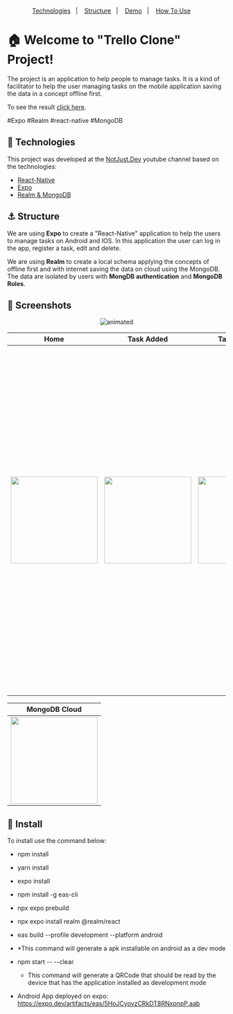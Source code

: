 <p align="center">  
  <a href="#rocket-technologies">Technologies</a>&nbsp;&nbsp;&nbsp;|&nbsp;&nbsp;&nbsp;  
  <a href="#anchor-structure">Structure</a>&nbsp;&nbsp;&nbsp;|&nbsp;&nbsp;&nbsp;  
  <a href="#movie_camera-screenshots">Demo</a>&nbsp;&nbsp;&nbsp;|&nbsp;&nbsp;&nbsp;
  <a href="#information_source-how-to-use">How To Use</a>&nbsp;&nbsp;&nbsp;&nbsp;&nbsp;&nbsp;
</p>

# :house: Welcome to "Trello Clone" Project!

The project is an application to help people to manage tasks. It is a kind of facilitator to help the user managing tasks on the mobile application saving the data in a concept offline first.

To see the result [click here](https://google.com/).

#Expo #Realm #react-native #MongoDB

## :rocket: Technologies

This project was developed at the [NotJust.Dev](https://www.youtube.com/watch?v=WiXs0JbA3_k) youtube channel based on the technologies:

- [React-Native](https://reactnative.dev/)
- [Expo](https://expo.dev/)
- [Realm & MongoDB](https://www.mongodb.com/developer/)

## :anchor: Structure

We are using **Expo** to create a "React-Native" application to help the users to manage tasks on Android and IOS. In this application the user can log in the app, register a task, edit and delete.

We are using **Realm** to create a local schema applying the concepts of offline first and with internet saving the data on cloud using the MongoDB. The data are isolated by users with **MongDB authentication** and **MongoDB Roles**.

## :movie_camera: Screenshots
  
<p align="center">
  <img src="demo-resize.gif" alt="animated" />
</p>

| Home | Task Added | Task Added 2| Login | Profile|Task Details|
| - | - | - | -|-|-|
| <img src="https://github.com/user-attachments/assets/ce272625-9383-4822-bc5b-2f8fcb0e05d8" width="200"> | <img src="https://github.com/user-attachments/assets/2ba7deae-48d4-4edc-a945-e4f8a50d4e16" width="200"> |<img src="https://github.com/user-attachments/assets/3a913db6-6bda-4140-8f68-d4613bd78f92" width="200">|<img src="https://github.com/user-attachments/assets/fc9ebc98-842a-41f6-9c38-a9ac2929d566" width="200">|<img src="https://github.com/user-attachments/assets/7bc9641d-8a1c-4f76-915a-624f7428e377" width="200">|<img src="https://github.com/user-attachments/assets/8600a20c-5fd6-4396-af8e-6c7a567d24b9" width="800">|

|MongoDB Cloud|
| - |
|<img src="https://github.com/user-attachments/assets/a8f32662-ce42-48ca-9e81-fb2cdd3efe9d" width="200">|




## :electric_plug: Install

To install use the command below:

- npm install
- yarn install
- expo install
- npm install -g eas-cli
- npx expo prebuild
- npx expo install realm @realm/react
- eas build --profile development --platform android
- *This command will generate a apk installable on android as a dev mode

- npm start -- --clear
  * This command will generate a QRCode that should be read by the device that has the application installed as development mode

- Android App deployed on expo: https://expo.dev/artifacts/eas/5HoJCyovzCRkDT8RNxpnpP.aab
